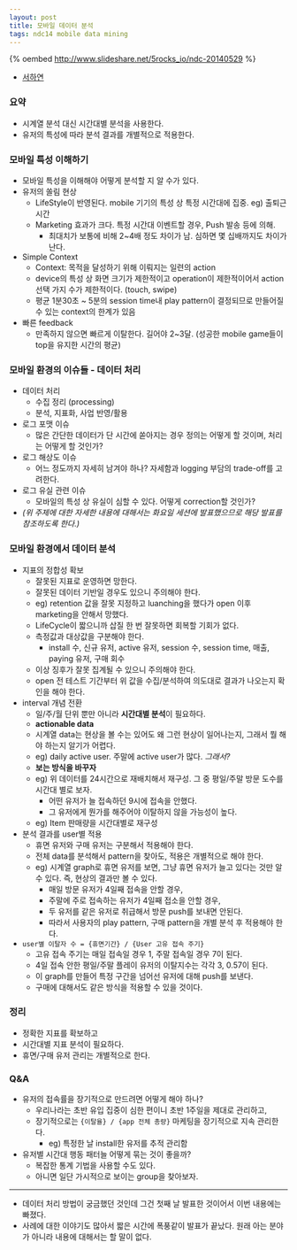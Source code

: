 ```yaml
---
layout: post
title: 모바일 데이터 분석
tags: ndc14 mobile data mining
---
```


{% oembed http://www.slideshare.net/5rocks_io/ndc-20140529 %}

* [서하연](https://www.5rocks.io/)

### 요약 ###

* 시계열 분석 대신 시간대별 분석을 사용한다.
* 유저의 특성에 따라 분석 결과를 개별적으로 적용한다.

### 모바일 특성 이해하기 ###

* 모바일 특성을 이해해야 어떻게 분석할 지 알 수가 있다.
* 유저의 쏠림 현상
	* LifeStyle이 반영된다. mobile 기기의 특성 상 특정 시간대에 집중. eg) 출퇴근 시간
	* Marketing 효과가 크다. 특정 시간대 이벤트할 경우, Push 발송 등에 의해.
		* 최대치가 보통에 비해 2~4배 정도 차이가 남. 심하면 몇 십배까지도 차이가 난다.
* Simple Context
	* Context: 목적을 달성하기 위해 이뤄지는 일련의 action
	* device의 특성 상 화면 크기가 제한적이고 operation이 제한적이어서 action 선택 가지 수가 제한적이다. (touch, swipe)
	* 평균 1분30초 ~ 5분의 session time내 play pattern이 결정되므로 만들어질 수 있는 context의 한계가 있음
* 빠른 feedback
	* 만족하지 않으면 빠르게 이탈한다. 길어야 2~3달. (성공한 mobile game들이 top을 유지한 시간의 평균)

### 모바일 환경의 이슈들 - 데이터 처리 ###

* 데이터 처리
	* 수집 정리 (processing)
	* 분석, 지표화, 사업 반영/활용
* 로그 포맷 이슈
	* 많은 간단한 데이터가 단 시간에 쏟아지는 경우 정의는 어떻게 할 것이며, 처리는 어떻게 할 것인가?
* 로그 해상도 이슈
	* 어느 정도까지 자세히 남겨야 하나? 자세함과 logging 부담의 trade-off를 고려한다.
* 로그 유실 관련 이슈
	* 모바일의 특성 상 유실이 심할 수 있다. 어떻게 correction할 것인가?
* *(위 주제에 대한 자세한 내용에 대해서는 화요일 세션에 발표했으므로 해당 발표를 참조하도록 한다.)*

### 모바일 환경에서 데이터 분석 ###

* 지표의 정합성 확보
	* 잘못된 지표로 운영하면 망한다.
	* 잘못된 데이터 기반일 경우도 있으니 주의해야 한다.
	* eg) retention 값을 잘못 지정하고 luanching을 했다가 open 이후 marketing을 안해서 망했다.
	* LifeCycle이 짧으니까 삽질 한 번 잘못하면 회복할 기회가 없다.
	* 측정값과 대상값을 구분해야 한다.
		* install 수, 신규 유저, active 유저, session 수, session time, 매출, paying 유저, 구매 회수
	* 이상 징후가 잘못 집계될 수 있으니 주의해야 한다.
	* open 전 테스트 기간부터 위 값을 수집/분석하여 의도대로 결과가 나오는지 확인을 해야 한다.
* interval 개념 전환
	* 일/주/월 단위 뿐만 아니라 **시간대별 분석**이 필요하다.
	* **actionable data**
	* 시계열 data는 현상을 볼 수는 있어도 왜 그런 현상이 일어나는지, 그래서 뭘 해야 하는지 알기가 어렵다.
	* eg) daily active user. 주말에 active user가 많다. *그래서?*
	* **보는 방식을 바꾸자**
	* eg) 위 데이터를 24시간으로 재배치해서 재구성. 그 중 평일/주말 방문 도수를 시간대 별로 보자.
		* 어떤 유저가 늘 접속하던 9시에 접속을 안했다.
		* 그 유저에게 뭔가를 해주어야 이탈하지 않을 가능성이 높다.
	* eg) Item 판매량을 시간대별로 재구성
* 분석 결과를 user별 적용
	* 휴면 유저와 구매 유저는 구분해서 적용해야 한다.
	* 전체 data를 분석해서 pattern을 찾아도, 적용은 개별적으로 해야 한다.
	* eg) 시계열 graph로 휴면 유저를 보면, 그냥 휴면 유저가 늘고 있다는 것만 알 수 있다. 즉, 현상의 결과만 볼 수 있다.
		* 매일 방문 유저가 4일째 접속을 안할 경우,
		* 주말에 주로 접속하는 유저가 4일째 접소을 안할 경우,
		* 두 유저를 같은 유저로 취급해서 방문 push를 보내면 안된다.
		* 따라서 사용자의 play pattern, 구매 pattern을 개별 분석 후 적용해야 한다.
* `user별 이탈자 수 = {휴면기간} / {User 고유 접속 주기}`
	* 고유 접속 주기는 매일 접속일 경우 1, 주말 접속일 경우 7이 된다.
	* 4일 접속 안한 평일/주말 플레이 유저의 이탈지수는 각각 3, 0.57이 된다.
	* 이 graph를 만들어 특정 구간을 넘어선 유저에 대해 push를 보낸다.
	* 구매에 대해서도 같은 방식을 적용할 수 있을 것이다.

### 정리 ###

* 정확한 지표를 확보하고
* 시간대별 지표 분석이 필요하다.
* 휴면/구매 유저 관리는 개별적으로 한다.


### Q&amp;A ###

* 유저의 접속률을 장기적으로 만드려면 어떻게 해야 하나?
	* 우리나라는 초반 유입 집중이 심한 편이니 초반 1주일을 제대로 관리하고,
	* 장기적으로는 `{이탈율} / {app 전체 총량}` 마케팅을 장기적으로 지속 관리한다.
		* eg) 특정한 날 install한 유저를 추적 관리함
* 유저별 시간대 행동 패터늘 어떻게 묶는 것이 좋을까?
	* 복잡한 통계 기법을 사용할 수도 있다.
	* 아니면 일단 가시적으로 보이는 group을 찾아보자.

----------

* 데이터 처리 방법이 궁금했던 것인데 그건 첫째 날 발표한 것이어서 이번 내용에는 빠졌다.
* 사례에 대한 이야기도 많아서 짧은 시간에 폭풍같이 발표가 끝났다. 원래 아는 분야가 아니라 내용에 대해서는 할 말이 없다.